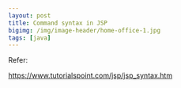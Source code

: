```yaml
---
layout: post
title: Command syntax in JSP
bigimg: /img/image-header/home-office-1.jpg
tags: [java]
---
```







Refer: 

https://www.tutorialspoint.com/jsp/jsp_syntax.htm


